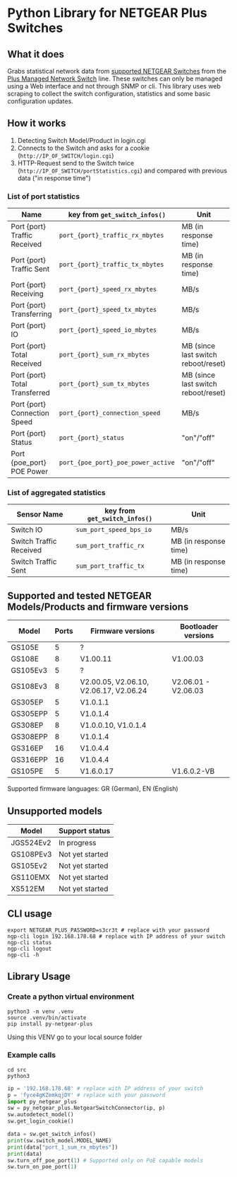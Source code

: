 # Python Library for NETGEAR Plus Switches

## What it does

Grabs statistical network data from [supported NETGEAR Switches](#supported-and-tested-netgear-modelsproducts-and-firmwares) from the
[Plus Managed Network Switch](https://www.netgear.com/business/wired/switches/plus/) line. These switches can only be managed using a
Web interface and not through SNMP or cli. This library uses web scraping to collect the switch configuration, statistics and
some basic configuration updates.

## How it works

1. Detecting Switch Model/Product in login.cgi
2. Connects to the Switch and asks for a cookie (`http://IP_OF_SWITCH/login.cgi`)
3. HTTP-Request send to the Switch twice (`http://IP_OF_SWITCH/portStatistics.cgi`) and compared with previous data ("in response time")

### List of port statistics

| Name                          | key from `get_switch_infos()`      | Unit                                |
| ----------------------------- | ---------------------------------- | ----------------------------------- |
| Port {port} Traffic Received  | `port_{port}_traffic_rx_mbytes`    | MB (in response time)               |
| Port {port} Traffic Sent      | `port_{port}_traffic_tx_mbytes`    | MB (in response time)               |
| Port {port} Receiving         | `port_{port}_speed_rx_mbytes`      | MB/s                                |
| Port {port} Transferring      | `port_{port}_speed_tx_mbytes`      | MB/s                                |
| Port {port} IO                | `port_{port}_speed_io_mbytes`      | MB/s                                |
| Port {port} Total Received    | `port_{port}_sum_rx_mbytes`        | MB (since last switch reboot/reset) |
| Port {port} Total Transferred | `port_{port}_sum_tx_mbytes`        | MB (since last switch reboot/reset) |
| Port {port} Connection Speed  | `port_{port}_connection_speed`     | MB/s                                |
| Port {port} Status            | `port_{port}_status`               | "on"/"off"                          |
| Port {poe_port} POE Power     | `port_{poe_port}_poe_power_active` | "on"/"off"                          |

### List of aggregated statistics

| Sensor Name             | key from `get_switch_infos()` | Unit                  |
| ----------------------- | ----------------------------- | --------------------- |
| Switch IO               | `sum_port_speed_bps_io`       | MB/s                  |
| Switch Traffic Received | `sum_port_traffic_rx`         | MB (in response time) |
| Switch Traffic Sent     | `sum_port_traffic_tx`         | MB (in response time) |

## Supported and tested NETGEAR Models/Products and firmware versions

| Model    | Ports | Firmware versions                      | Bootloader versions |
| -------- | ----- | -------------------------------------- | ------------------- |
| GS105E   | 5     | ?                                      |                     |
| GS108E   | 8     | V1.00.11                               | V1.00.03            |
| GS105Ev3 | 5     | ?                                      |                     |
| GS108Ev3 | 8     | V2.00.05, V2.06.10, V2.06.17, V2.06.24 | V2.06.01 - V2.06.03 |
| GS305EP  | 5     | V1.0.1.1                               |                     |
| GS305EPP | 5     | V1.0.1.4                               |                     |
| GS308EP  | 8     | V1.0.0.10, V1.0.1.4                    |                     |
| GS308EPP | 8     | V1.0.1.4                               |                     |
| GS316EP  | 16    | V1.0.4.4                               |                     |
| GS316EPP | 16    | V1.0.4.4                               |                     |
| GS105PE  | 5     | V1.6.0.17                              | V1.6.0.2-VB         |

Supported firmware languages: GR (German), EN (English)

## Unsupported models

| Model     | Support status  |
| --------- | --------------- |
| JGS524Ev2 | In progress     |
| GS108PEv3 | Not yet started |
| GS105Ev2  | Not yet started |
| GS110EMX  | Not yet started |
| XS512EM   | Not yet started |

## CLI usage

```shell
export NETGEAR_PLUS_PASSWORD=s3cr3t # replace with your password
ngp-cli login 192.168.178.68 # replace with IP address of your switch
ngp-cli status
ngp-cli logout
ngp-cli -h
```

## Library Usage

### Create a python virtual environment

```shell
python3 -m venv .venv
source .venv/bin/activate
pip install py-netgear-plus
```

Using this VENV go to your local source folder

### Example calls

```shell
cd src
python3
```

```python
ip = '192.168.178.68' # replace with IP address of your switch
p = 'fyce4gKZemkqjDY' # replace with your password
import py_netgear_plus
sw = py_netgear_plus.NetgearSwitchConnector(ip, p)
sw.autodetect_model()
sw.get_login_cookie()

data = sw.get_switch_infos()
print(sw.switch_model.MODEL_NAME)
print(data["port_1_sum_rx_mbytes"])
print(data)
sw.turn_off_poe_port(1) # Supported only on PoE capable models
sw.turn_on_poe_port(1)
```
